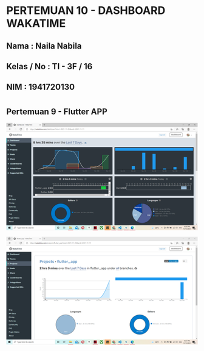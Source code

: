 # **PERTEMUAN 10 - DASHBOARD WAKATIME**

## **Nama : Naila Nabila**
## **Kelas / No : TI - 3F / 16**
## **NIM : 1941720130**

#

## **Pertemuan 9 - Flutter APP**

![Dashboard Wakatime](img/dashboard_wakatime1.png)

![Dashboard Wakatime](img/dashboard_wakatime2.png)